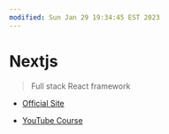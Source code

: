 ```yaml
---
modified: Sun Jan 29 19:34:45 EST 2023
---
```

# Nextjs

> Full stack React framework

- [Official Site](https://nextjs.org/)

- [YouTube Course](https://www.youtube.com/watch?v=KjY94sAKLlw)

